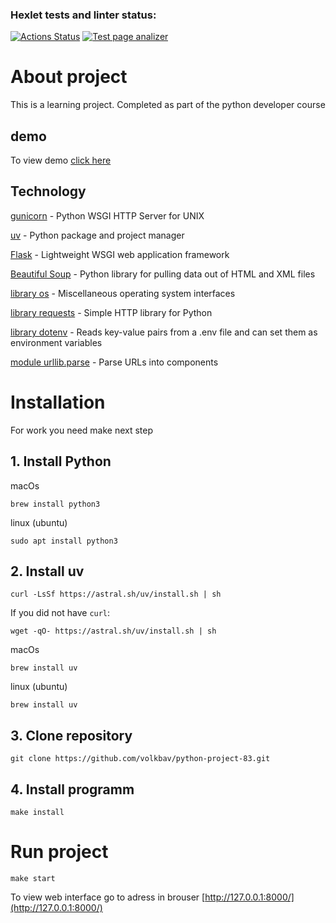 ### Hexlet tests and linter status:
[![Actions Status](https://github.com/volkbav/python-project-83/actions/workflows/hexlet-check.yml/badge.svg)](https://github.com/volkbav/python-project-83/actions) [![Test page analizer](https://github.com/volkbav/python-project-83/actions/workflows/my_tests.yml/badge.svg)](https://github.com/volkbav/python-project-83/actions/workflows/my_tests.yml)


# About project
This is a learning project. Completed as part of the python developer course

## demo
To view demo [click here](https://python-project-83-i5ma.onrender.com)

## Technology
[gunicorn](https://docs.gunicorn.org/en/latest/index.html) - Python WSGI HTTP Server for UNIX

[uv](https://github.com/astral-sh/uv) - Python package and project manager

[Flask](https://flask.palletsprojects.com/en/stable/) - Lightweight WSGI web application framework

[Beautiful Soup](https://www.crummy.com/software/BeautifulSoup/bs4/doc/) -  Python library for pulling data out of HTML and XML files

[library os](https://docs.python.org/3/library/os.html) - Miscellaneous operating system interfaces

[library requests](https://requests.readthedocs.io/en/latest/) - Simple HTTP library for Python

[library dotenv](https://pypi.org/project/python-dotenv/) - Reads key-value pairs from a .env file and can set them as environment variables

[module urllib.parse](https://docs.python.org/3/library/urllib.parse.html) - Parse URLs into components

# Installation
For work you need make next step
## 1. Install Python
macOs
```
brew install python3
```
linux (ubuntu)
```
sudo apt install python3
```
## 2. Install uv
```
curl -LsSf https://astral.sh/uv/install.sh | sh
```
If you did not have `curl`:
```
wget -qO- https://astral.sh/uv/install.sh | sh
```
macOs
```
brew install uv
```
linux (ubuntu)
```
brew install uv
```
## 3. Clone repository
```
git clone https://github.com/volkbav/python-project-83.git
```
## 4. Install programm
```
make install
```
# Run project
```
make start
```
To view web interface go to adress in brouser
[http://127.0.0.1:8000/](http://127.0.0.1:8000/)